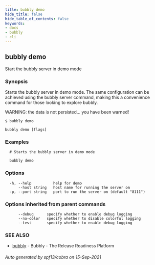 ```yaml
---
title: bubbly demo
hide_title: false
hide_table_of_contents: false
keywords:
- docs
- bubbly
- cli
---
```

## bubbly demo

Start the bubbly server in demo mode

### Synopsis

Starts the bubbly server in demo mode. The same configuration can be
achieved using the bubbly server command, making this a convenience
command for those looking to explore bubbly.

WARNING: the data is not persisted... you have been warned!

	$ bubbly demo



```
bubbly demo [flags]
```

### Examples

```
  # Starts the bubbly server in demo mode
  
  bubbly demo
```

### Options

```
  -h, --help          help for demo
      --host string   host name for running the server on
  -p, --port string   port to run the server on (default "8111")
```

### Options inherited from parent commands

```
      --debug      specify whether to enable debug logging
      --no-color   specify whether to disable colorful logging
      --test       specify whether to enable debug logging
```

### SEE ALSO

* [bubbly](bubbly.md)	 - Bubbly - The Release Readiness Platform

###### Auto generated by spf13/cobra on 15-Sep-2021
